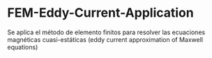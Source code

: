 # FEM-Eddy-Current-Application
Se aplica el método de elemento finitos para resolver las ecuaciones magnéticas cuasi-estáticas (eddy current approximation of Maxwell equations)
